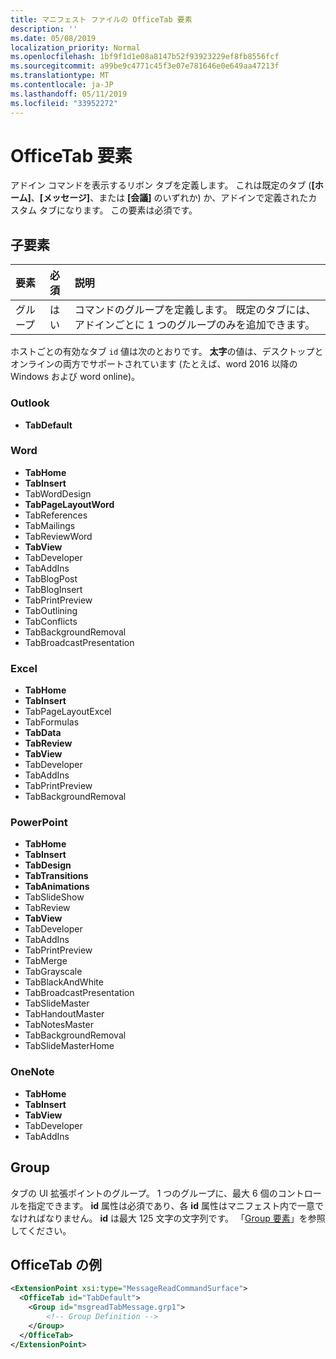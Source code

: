 ```yaml
---
title: マニフェスト ファイルの OfficeTab 要素
description: ''
ms.date: 05/08/2019
localization_priority: Normal
ms.openlocfilehash: 1bf9f1d1e08a8147b52f93923229ef8fb8556fcf
ms.sourcegitcommit: a99be9c4771c45f3e07e781646e0e649aa47213f
ms.translationtype: MT
ms.contentlocale: ja-JP
ms.lasthandoff: 05/11/2019
ms.locfileid: "33952272"
---
```

# <a name="officetab-element"></a>OfficeTab 要素

アドイン コマンドを表示するリボン タブを定義します。 これは既定のタブ (**[ホーム]**、**[メッセージ]**、または **[会議]** のいずれか) か、アドインで定義されたカスタム タブになります。 この要素は必須です。

## <a name="child-elements"></a>子要素

|  要素 |  必須  |  説明  |
|:-----|:-----|:-----|
|  グループ      | はい |  コマンドのグループを定義します。 既定のタブには、アドインごとに 1 つのグループのみを追加できます。  |

ホストごとの有効なタブ `id` 値は次のとおりです。 **太字**の値は、デスクトップとオンラインの両方でサポートされています (たとえば、word 2016 以降の Windows および word online)。

### <a name="outlook"></a>Outlook

- **TabDefault**

### <a name="word"></a>Word

- **TabHome**
- **TabInsert**
- TabWordDesign
- **TabPageLayoutWord**
- TabReferences
- TabMailings
- TabReviewWord
- **TabView**
- TabDeveloper
- TabAddIns
- TabBlogPost
- TabBlogInsert
- TabPrintPreview
- TabOutlining
- TabConflicts
- TabBackgroundRemoval
- TabBroadcastPresentation

### <a name="excel"></a>Excel

- **TabHome**
- **TabInsert**
- TabPageLayoutExcel
- TabFormulas
- **TabData**
- **TabReview**
- **TabView**
- TabDeveloper
- TabAddIns
- TabPrintPreview
- TabBackgroundRemoval 

### <a name="powerpoint"></a>PowerPoint

- **TabHome**
- **TabInsert**
- **TabDesign**
- **TabTransitions**
- **TabAnimations**
- TabSlideShow
- TabReview
- **TabView**
- TabDeveloper
- TabAddIns
- TabPrintPreview
- TabMerge
- TabGrayscale
- TabBlackAndWhite
- TabBroadcastPresentation
- TabSlideMaster
- TabHandoutMaster
- TabNotesMaster
- TabBackgroundRemoval
- TabSlideMasterHome

### <a name="onenote"></a>OneNote

- **TabHome**
- **TabInsert**
- **TabView**
- TabDeveloper
- TabAddIns

## <a name="group"></a>Group

タブの UI 拡張ポイントのグループ。 1 つのグループに、最大 6 個のコントロールを指定できます。 **id** 属性は必須であり、各 **id** 属性はマニフェスト内で一意でなければなりません。 **id** は最大 125 文字の文字列です。 「[Group 要素](group.md)」を参照してください。

## <a name="officetab-example"></a>OfficeTab の例

```xml
<ExtensionPoint xsi:type="MessageReadCommandSurface">
  <OfficeTab id="TabDefault">
    <Group id="msgreadTabMessage.grp1">
        <!-- Group Definition -->
    </Group>
  </OfficeTab>
</ExtensionPoint>
```
